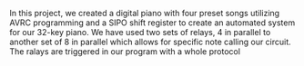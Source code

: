 In this project, we created a digital piano with four preset songs utilizing AVRC programming and a SIPO shift register to create an automated system for our 32-key piano. We have used two sets of relays, 4 in parallel to another set of 8 in parallel which allows for specific note calling our circuit. The ralays are triggered in our program with a whole protocol 
